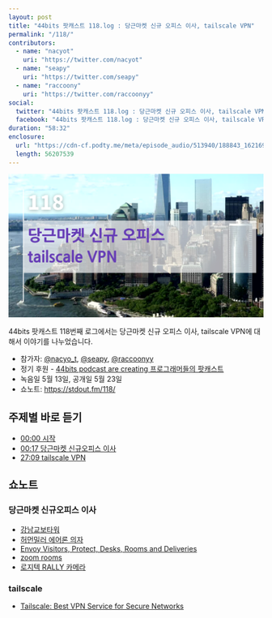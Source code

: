 ```yaml
---
layout: post
title: "44bits 팟캐스트 118.log : 당근마켓 신규 오피스 이사, tailscale VPN"
permalink: "/118/"
contributors: 
  - name: "nacyot"
    uri: "https://twitter.com/nacyot"
  - name: "seapy"
    uri: "https://twitter.com/seapy"
  - name: "raccoony"
    uri: "https://twitter.com/raccoonyy"
social:
  twitter: "44bits 팟캐스트 118.log : 당근마켓 신규 오피스 이사, tailscale VPN"
  facebook: "44bits 팟캐스트 118.log : 당근마켓 신규 오피스 이사, tailscale VPN"
duration: "58:32"
enclosure:
  url: "https://cdn-cf.podty.me/meta/episode_audio/513940/188843_1621694456047.mp3"
  length: 56207539
---
```


![](https://github.com/44bits/stdout.fm/raw/master/_posts/images/44bits-118-log.png)

44bits 팟캐스트 118번째 로그에서는 당근마켓 신규 오피스 이사, tailscale VPN에 대해서 이야기를 나누었습니다.

* 참가자: [@nacyo_t][nac], [@seapy][sea], [@raccoonyy][rac]
* 정기 후원 - [44bits podcast are creating 프로그래머들의 팟캐스트](https://www.patreon.com/44bits_podcast)
* 녹음일 5월 13일, 공개일 5월 23일
* 쇼노트: https://stdout.fm/118/

[nac]: https://twitter.com/nacyo_t
[sea]: https://twitter.com/seapy
[rac]: https://twitter.com/raccoonyy


## 주제별 바로 듣기

* <a href="#" onclick="jumpPlayer(0.0); return false;">00:00 시작</a>
* <a href="#" onclick="jumpPlayer(17.0); return false;">00:17 당근마켓 신규오피스 이사</a>
* <a href="#" onclick="jumpPlayer(1629.0); return false;">27:09 tailscale VPN</a>


## 쇼노트

### 당근마켓 신규오피스 이사

* [강남교보타워](https://www.kyobotower.co.kr/tower/indexTower.html;krwebTower=DFE3EA1178296285955A258EF21129A6)
* [허먼밀러 에어론 의자](https://www.hermanmiller.com/en_apc/products/seating/office-chairs/aeron-chairs/)
* [Envoy Visitors, Protect, Desks, Rooms and Deliveries](https://envoy.com/)
* [zoom rooms](https://zoom.us/zoomrooms)
* [로지텍 RALLY 카메라](https://www.logitech.com/ko-kr/products/video-conferencing/conference-cameras/rally-ultra-hd-ptz-camera.960-001226.html)


### tailscale

* [Tailscale: Best VPN Service for Secure Networks](https://tailscale.com/)
